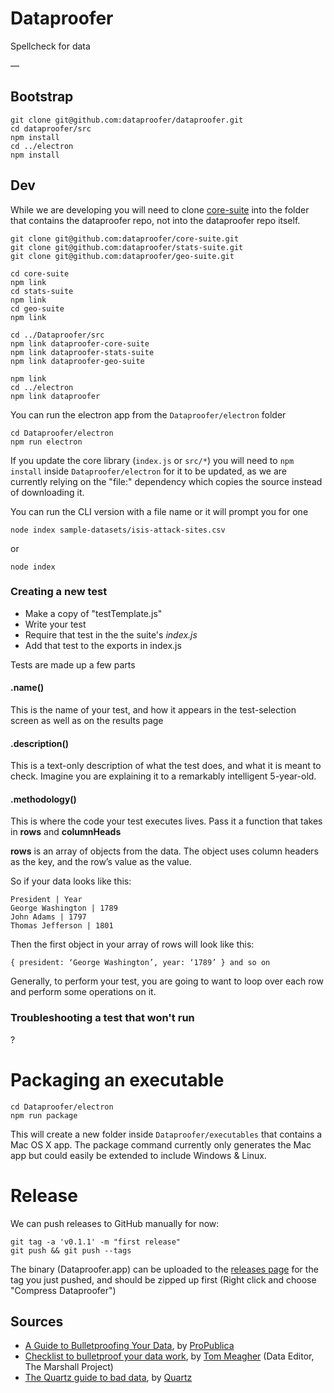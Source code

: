 # Dataproofer

Spellcheck for data

—

## Bootstrap

```
git clone git@github.com:dataproofer/dataproofer.git
cd dataproofer/src
npm install
cd ../electron
npm install
```

## Dev


While we are developing you will need to clone [core-suite](https://github.com/dataproofer/core-suite/tree/master) into the folder that contains the dataproofer repo, not into the dataproofer repo itself.
```
git clone git@github.com:dataproofer/core-suite.git
git clone git@github.com:dataproofer/stats-suite.git
git clone git@github.com:dataproofer/geo-suite.git

cd core-suite
npm link
cd stats-suite
npm link
cd geo-suite
npm link

cd ../Dataproofer/src
npm link dataproofer-core-suite
npm link dataproofer-stats-suite
npm link dataproofer-geo-suite

npm link
cd ../electron
npm link dataproofer
```
You can run the electron app from the `Dataproofer/electron` folder
```
cd Dataproofer/electron
npm run electron
```
If you update the core library (`index.js` or `src/*`) you will need to `npm install` inside `Dataproofer/electron` for it to be updated, as we are currently relying on the "file:" dependency which copies the source instead of downloading it.

You can run the CLI version with a file name or it will prompt you for one
```
node index sample-datasets/isis-attack-sites.csv
```
or
```
node index
```

### Creating a new test
+ Make a copy of "testTemplate.js"
+ Write your test
+ Require that test in the the suite's *index.js* 
+ Add that test to the exports in index.js 

Tests are made up a few parts

#### .name()
This is the name of your test, and how it appears in the test-selection screen as well as on the results page 

#### .description()
This is a text-only description of what the test does, and what it is meant to check. Imagine you are explaining it to a remarkably intelligent 5-year-old. 

#### .methodology()
This is where the code your test executes lives. Pass it a function that takes in **rows** and **columnHeads**

**rows** is an array of objects from the data. The object uses column headers as the key, and the row’s value as the value. 

So if your data looks like this: 
```
President | Year
George Washington | 1789
John Adams | 1797
Thomas Jefferson | 1801
```

Then the first object in your array of rows will look like this:

```
{ president: ‘George Washington’, year: ‘1789’ } and so on
```

Generally, to perform your test, you are going to want to loop over each row and perform some operations on it.


### Troubleshooting a test that won't run
? 

# Packaging an executable

```
cd Dataproofer/electron
npm run package
```
This will create a new folder inside `Dataproofer/executables` that contains a Mac OS X app. The package command currently only generates the Mac app but could easily be extended to include Windows & Linux.


# Release
We can push releases to GitHub manually for now:
```
git tag -a 'v0.1.1' -m "first release"
git push && git push --tags
```
The binary (Dataproofer.app) can be uploaded to the [releases page](https://github.com/dataproofer/Dataproofer/releases) for the tag you just pushed, and should be zipped up first (Right click and choose "Compress Dataproofer")



## Sources

- [A Guide to Bulletproofing Your Data](https://github.com/propublica/guides/blob/master/data-bulletproofing.md), by [ProPublica](https://www.propublica.org/)
- [Checklist to bulletproof your data work](http://www.tommeagher.com/blog/2012/06/checklist.html), by [Tom Meagher](http://www.tommeagher.com/blog/2012/06/checklist.html) (Data Editor, The Marshall Project)
- [The Quartz guide to bad data](https://github.com/Quartz/bad-data-guide), by [Quartz](http://qz.com)
